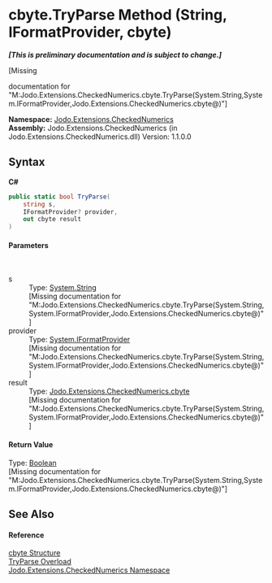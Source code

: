 # cbyte.TryParse Method (String, IFormatProvider, cbyte)
 _**\[This is preliminary documentation and is subject to change.\]**_

\[Missing <summary> documentation for "M:Jodo.Extensions.CheckedNumerics.cbyte.TryParse(System.String,System.IFormatProvider,Jodo.Extensions.CheckedNumerics.cbyte@)"\]

**Namespace:**&nbsp;<a href="N_Jodo_Extensions_CheckedNumerics">Jodo.Extensions.CheckedNumerics</a><br />**Assembly:**&nbsp;Jodo.Extensions.CheckedNumerics (in Jodo.Extensions.CheckedNumerics.dll) Version: 1.1.0.0

## Syntax

**C#**<br />
``` C#
public static bool TryParse(
	string s,
	IFormatProvider? provider,
	out cbyte result
)
```


#### Parameters
&nbsp;<dl><dt>s</dt><dd>Type: <a href="https://docs.microsoft.com/dotnet/api/system.string" target="_blank" rel="noopener noreferrer">System.String</a><br />\[Missing <param name="s"/> documentation for "M:Jodo.Extensions.CheckedNumerics.cbyte.TryParse(System.String,System.IFormatProvider,Jodo.Extensions.CheckedNumerics.cbyte@)"\]</dd><dt>provider</dt><dd>Type: <a href="https://docs.microsoft.com/dotnet/api/system.iformatprovider" target="_blank" rel="noopener noreferrer">System.IFormatProvider</a><br />\[Missing <param name="provider"/> documentation for "M:Jodo.Extensions.CheckedNumerics.cbyte.TryParse(System.String,System.IFormatProvider,Jodo.Extensions.CheckedNumerics.cbyte@)"\]</dd><dt>result</dt><dd>Type: <a href="T_Jodo_Extensions_CheckedNumerics_cbyte">Jodo.Extensions.CheckedNumerics.cbyte</a><br />\[Missing <param name="result"/> documentation for "M:Jodo.Extensions.CheckedNumerics.cbyte.TryParse(System.String,System.IFormatProvider,Jodo.Extensions.CheckedNumerics.cbyte@)"\]</dd></dl>

#### Return Value
Type: <a href="https://docs.microsoft.com/dotnet/api/system.boolean" target="_blank" rel="noopener noreferrer">Boolean</a><br />\[Missing <returns> documentation for "M:Jodo.Extensions.CheckedNumerics.cbyte.TryParse(System.String,System.IFormatProvider,Jodo.Extensions.CheckedNumerics.cbyte@)"\]

## See Also


#### Reference
<a href="T_Jodo_Extensions_CheckedNumerics_cbyte">cbyte Structure</a><br /><a href="Overload_Jodo_Extensions_CheckedNumerics_cbyte_TryParse">TryParse Overload</a><br /><a href="N_Jodo_Extensions_CheckedNumerics">Jodo.Extensions.CheckedNumerics Namespace</a><br />